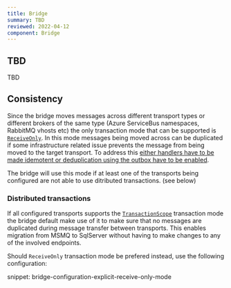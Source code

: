 ```yaml
---
title: Bridge
summary: TBD
reviewed: 2022-04-12
component: Bridge
---
```


## TBD

TBD

## Consistency

Since the bridge moves messages across different transport types or different brokers of the same type (Azure ServiceBus namespaces, RabbitMQ vhosts etc) the only transaction mode that can be supported is [`ReceiveOnly`](/transports/transactions.md#transactions-transport-transaction-receive-only). In this mode messages being moved across can be duplicated if some infrastructure related issue prevents the message from being moved to the target transport. To address this [either handlers have to be made idemotent or deduplication using the outbox have to be enabled](/transports/transactions.md#transactions-transport-transaction-receive-only-consistency-guarantees).

The bridge will use this mode if at least one of the transports being configured are not able to use ditributed transactions. (see below)

### Distributed transactions

If all configured transports supports the [`TransactionScope`](/transports/transactions.md#transactions-transaction-scope-distributed-transaction) transaction mode the bridge default make use of it to make sure that no messages are duplicated during message transfer between transports. This enables migration from MSMQ to SqlServer without having to make changes to any of the involved endpoints.

Should `ReceiveOnly` transaction mode be prefered instead, use the following configuration:

snippet: bridge-configuration-explicit-receive-only-mode